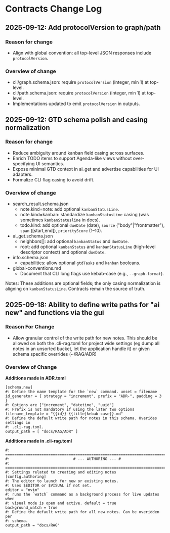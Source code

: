# Contracts Change Log

## 2025-09-12: Add protocolVersion to graph/path

### Reason for change
- Align with global convention: all top-level JSON responses include `protocolVersion`.

### Overview of change
- cli/graph.schema.json: require `protocolVersion` (integer, min 1) at top-level.
- cli/path.schema.json: require `protocolVersion` (integer, min 1) at top-level.
- Implementations updated to emit `protocolVersion` in outputs.

## 2025-09-12: GTD schema polish and casing normalization

### Reason for change
- Reduce ambiguity around kanban field casing across surfaces.
- Enrich TODO items to support Agenda-like views without over-specifying UI semantics.
- Expose minimal GTD context in ai_get and advertise capabilities for UI adapters.
- Formalize CLI flag casing to avoid drift.

### Overview of change
- search_result.schema.json
  - note.kind=note: add optional `kanbanStatusLine`.
  - note.kind=kanban: standardize `kanbanStatusLine` casing (was sometimes `kanbanStatusline` in docs).
  - todo.kind: add optional `dueDate` (date), `source` ("body"|"frontmatter"), `span` ([start,end]), `priorityScore` (1–10).
- ai_get.schema.json
  - neighbors[]: add optional `kanbanStatus` and `dueDate`.
  - root: add optional `kanbanStatus` and `kanbanStatusLine` (high-level descriptor context) and optional `dueDate`.
- info.schema.json
  - capabilities: allow optional `gtdTasks` and `kanban` booleans.
- global-conventions.md
  - Document that CLI long flags use kebab-case (e.g., `--graph-format`).

Notes: These additions are optional fields; the only casing normalization is aligning on `kanbanStatusLine`. Contracts remain the source of truth.

## 2025-09-18: Ability to define write paths for "ai new" and functions via the gui

### Reason For Change 

- Allow granular control of the write path for new notes. This should be allowed on both the .cli-rag.toml for project wide settings (eg dump all notes in an unsorted bucket, let the application handle it) or given schema specific overrides (~/RAG/ADR)

### Overview of Change 

**Additions made in ADR.toml** 

```
[schema.new]
#: Define the name template for the `new` command. unset = filename
id_generator = { strategy = "increment", prefix = "ADR-", padding = 3 }
#: Options are ["increment", "datetime", "uuid"]
#: Prefix is not mandatory if using the later two options
filename_template = "{{id}}-{{title|kebab-case}}.md"
#: Define the default write path for notes in this schema. Overides settings in
#: .cli-rag.toml.
output_path = [ "docs/RAG/ADR" ]
```

**Additions made in .cli-rag.toml**

```
#: =============================================================================
#:                            # --- AUTHORING --- #
#: =============================================================================
#: Settings related to creating and editing notes
[config.authoring]
#: The editor to launch for new or existing notes.
#: Uses $EDITOR or $VISUAL if not set.
editor = "nvim"
#: runs the `watch` command as a background process for live updates when
#: visual mode is open and active. default = true
background_watch = true
#: Define the default write path for all new notes. Can be overidden per
#: schema.
output_path = "docs/RAG"
```
